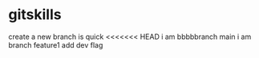 # gitskills
create a new branch is quick
<<<<<<< HEAD
i am bbbbbranch main
i am branch feature1
add dev flag

